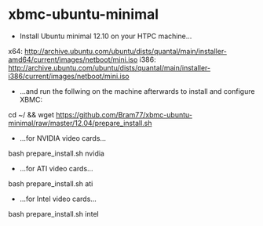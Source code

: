 xbmc-ubuntu-minimal
===================

* Install Ubuntu minimal 12.10 on your HTPC machine...

x64: http://archive.ubuntu.com/ubuntu/dists/quantal/main/installer-amd64/current/images/netboot/mini.iso
i386: http://archive.ubuntu.com/ubuntu/dists/quantal/main/installer-i386/current/images/netboot/mini.iso

* ...and run the follwing on the machine afterwards to install and configure XBMC:


cd ~/ && wget https://github.com/Bram77/xbmc-ubuntu-minimal/raw/master/12.04/prepare_install.sh
 
 
* ...for NVIDIA video cards...
 
bash prepare_install.sh nvidia
 
 
* ...for ATI video cards...
 
bash prepare_install.sh ati
 
 
* ...for Intel video cards...
 
bash prepare_install.sh intel
